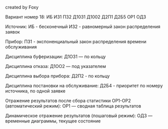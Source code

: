 created by Foxy

Вариант номер 18: ИБ И31 П32 Д1031 Д1002 Д2П1 Д2Б5 ОР1 ОД3

Источник:
ИБ - бесконечный
И32 - равномерный закон распределения заявок

Прибор:
П31 - экспоненциальный закон распределения времени обслуживания

Дисциплина буферизации:
Д1ОЗ1 — по кольцу

Дисциплина отказа:
Д1ОО2 — под указателем

Дисциплина выбора прибора:
Д2П2 - по кольцу

Дисциплина постановки на обслуживание:
Д2Б4 - приоритет по номеру источника, по одной заявке
    
Отражение результатов после сбора статистики ОР1-ОР2 (автоматический режим):
ОР1 — сводная таблица результатов

Динамическое отражение результатов (пошаговый режим):
ОД3 — временные диаграммы, текущее состояние
